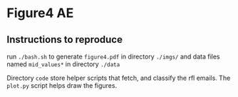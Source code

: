 # Figure4 AE

## Instructions to reproduce

run `./bash.sh` to generate `figure4.pdf` in directory `./imgs/` and data files named `mid_values*` in directory `./data`

Directory `code` store helper scripts that fetch, and classify the rfl emails.
The `plot.py` script helps draw the figures.